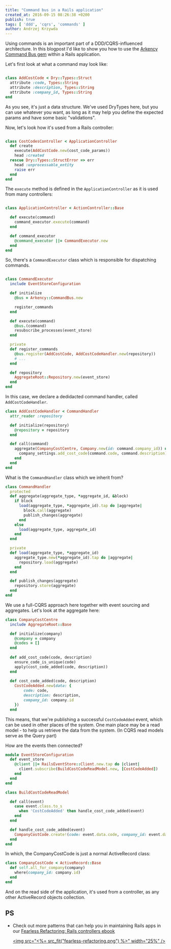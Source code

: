 ```yaml
---
title: "Command bus in a Rails application"
created_at: 2016-09-15 08:26:38 +0200
publish: true
tags: [ 'ddd', 'cqrs', 'commands' ]
author: Andrzej Krzywda
---
```


Using commands is an important part of a DDD/CQRS-influenced architecture. In this blogpost I'd like to show you how to use the [Arkency Command Bus gem](https://github.com/arkency/command_bus) within a Rails application.

<!-- more -->

Let's first look at what a command may look like:

```ruby

class AddCostCode < Dry::Types::Struct
  attribute :code, Types::String
  attribute :description, Types::String
  attribute :company_id, Types::String
end
```

As you see, it's just a data structure. We've used DryTypes here, but you can use whatever you want, as long as it may help you define the expected params and have some basic "validations".

Now, let's look how it's used from a Rails controller:

```ruby

class CostCodesController < ApplicationController
  def create
    execute(AddCostCode.new(cost_code_params))
    head :created
  rescue Dry::Types::StructError => err
    head :unprocessable_entity
    raise err
  end
end
```

The `execute` method is defined in the `ApplicationController` as it is used from many controllers:

```ruby

class ApplicationController < ActionController::Base

  def execute(command)
    command_executor.execute(command)
  end

  def command_executor
    @command_executor ||= CommandExecutor.new
  end
end
```

So, there's a `CommandExecutor` class which is responsible for dispatching commands.

```ruby

class CommandExecutor
  include EventStoreConfiguration

  def initialize
    @bus = Arkency::CommandBus.new

    register_commands
  end

  def execute(command)
    @bus.(command)
    resubscribe_processes(event_store)
  end

  private
  def register_commands
    @bus.register(AddCostCode, AddCostCodeHandler.new(repository))
    # ...
  end

  def repository
    AggregateRoot::Repository.new(event_store)
  end
end
```

In this case, we declare a dedidacted command handler, called `AddCostCodeHandler`.

```ruby
class AddCostCodeHandler < CommandHandler
  attr_reader :repository

  def initialize(repository)
    @repository = repository
  end

  def call(command)
    aggregate(CompanyCostCentre, Company.new(id: command.company_id)) do |company_settings|
      company_settings.add_cost_code(command.code, command.description)
    end
  end
end
```


What is the `CommandHandler` class which we inherit from?

```ruby
class CommandHandler
  protected
  def aggregate(aggregate_type, *aggregate_id, &block)
    if block
      load(aggregate_type, *aggregate_id).tap do |aggregate|
        block.call(aggregate)
        publish_changes(aggregate)
      end
    else
      load(aggregate_type, aggregate_id)
    end
  end

  private
  def load(aggregate_type, *aggregate_id)
    aggregate_type.new(*aggregate_id).tap do |aggregate|
      repository.load(aggregate)
    end
  end

  def publish_changes(aggregate)
    repository.store(aggregate)
  end
end

```

We use a full-CQRS approach here together with event sourcing and aggregates. Let's look at the aggregate here:

```ruby
class CompanyCostCentre
  include AggregateRoot::Base

  def initialize(company)
    @company = company
    @codes = []
  end
  
  def add_cost_code(code, description)
    ensure_code_is_unique(code)
    apply(cost_code_added(code, description))
  end
  
  def cost_code_added(code, description)
    CostCodeAdded.new(data: {
        code: code,
        description: description,
        company_id: company.id
    })
  end
```

This means, that we're publishing a successful `CostCodeAdded` event, which can be used in other places of the system. One main place may be a read model - to help us retrieve the data from the system.
(In CQRS read models serve as the Query part)

How are the events then connected?

```ruby
module EventStoreConfiguration
  def event_store
    @client ||= RailsEventStore::Client.new.tap do |client|
      client.subscribe(BuildCostCodeReadModel.new, [CostCodeAdded])
    end
  end
end
```

```ruby
class BuildCostCodeReadModel

  def call(event)
    case event.class.to_s
      when 'CostCodeAdded' then handle_cost_code_added(event)
    end
  end

  def handle_cost_code_added(event)
    CompanyCostCode.create!(code: event.data.code, company_id: event.data.company_id, description: event.data.description)
  end
end
```

In which, the CompanyCostCode is just a normal ActiveRecord class:

```ruby
class CompanyCostCode < ActiveRecord::Base
  def self.all_for_company(company)
    where(company_id: company.id)
  end
end
```

And on the read side of the application, it's used from a controller, as any other ActiveRecord objects collection.

## PS

* Check out more patterns that can help you in maintaining Rails apps in our [Fearless Refactoring: Rails controllers ebook](http://rails-refactoring.com/)

    <a href="http://rails-refactoring.com"><img src="<%= src_fit("fearless-refactoring.png") %>" width="25%" /></a>
